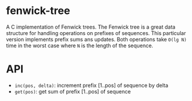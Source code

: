 # fenwick-tree
A C implementation of Fenwick trees. The Fenwick tree is a great data structure for handling operations on prefixes of sequences. This particular version implements prefix sums ans updates. Both operations take `O(lg N)` time in the worst case where `N` is the length of the sequence.

# API
* `inc(pos, delta)`: increment prefix [1..pos] of sequence by delta
* `get(pos)`: get sum of prefix [1..pos] of sequence
